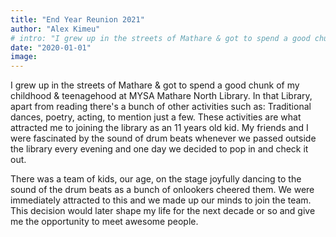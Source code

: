 ```yaml
---
title: "End Year Reunion 2021"
author: "Alex Kimeu"
# intro: "I grew up in the streets of Mathare & got to spend a good chunk of my childhood & teenagehood at MYSA Mathare North Library."
date: "2020-01-01"
image:
---
```


I grew up in the streets of Mathare & got to spend a good chunk of my childhood & teenagehood at MYSA Mathare North Library. In that Library, apart from reading there's a bunch of other activities such as: Traditional dances, poetry, acting, to mention just a few. These activities are what attracted me to joining the library as an 11 years old kid. My friends and I were fascinated by the sound of
drum beats whenever we passed outside the library every evening and one day we decided to pop in and check it out.

There was a team of kids, our age, on the stage joyfully dancing to the sound of the drum beats as a bunch of onlookers cheered them. We were immediately attracted to this and we made up our minds to join the team. This decision would later shape my life for the next decade or so and give me the opportunity to meet awesome people.
